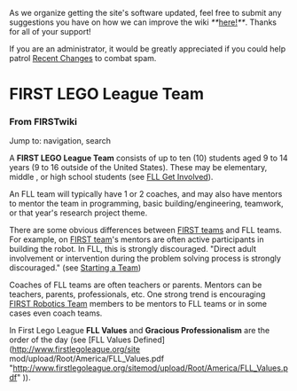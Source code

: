 As we organize getting the site's software updated, feel free to submit any
suggestions you have on how we can improve the wiki
_**_[here!](/index.php/User:Hallry/Suggestions "User:Hallry/Suggestions"
)_**_. Thanks for all of your support!

If you are an administrator, it would be greatly appreciated if you could help
patrol [Recent Changes](/index.php/Special:Recentchanges
"Special:Recentchanges" ) to combat spam.

# FIRST LEGO League Team

### From FIRSTwiki

Jump to: navigation, search

A **FIRST LEGO League Team** consists of up to ten (10) students aged 9 to 14
years (9 to 16 outside of the United States). These may be elementary, middle
, or high school students (see [FLL Get
Involved](http://www.usfirst.org/jrobtcs/flg_gi.htm
"http://www.usfirst.org/jrobtcs/flg_gi.htm" )).

An FLL team will typically have 1 or 2 coaches, and may also have mentors to
mentor the team in programming, basic building/engineering, teamwork, or that
year's research project theme.

There are some obvious differences between [FIRST
teams](/index.php/FIRST_Robotics_Team "FIRST Robotics Team" ) and FLL teams.
For example, on [FIRST team](/index.php/FIRST_Robotics_Team "FIRST Robotics
Team" )'s mentors are often active participants in building the robot. In FLL,
this is strongly discouraged. "Direct adult involvement or intervention during
the problem solving process is strongly discouraged." (see [Starting a
Team](http://www.firstlegoleague.org/default.aspx?pid=3590
"http://www.firstlegoleague.org/default.aspx?pid=3590" ))

Coaches of FLL teams are often teachers or parents. Mentors can be teachers,
parents, professionals, etc. One strong trend is encouraging [FIRST Robotics
Team](/index.php/FIRST_Robotics_Team "FIRST Robotics Team" ) members to be
mentors to FLL teams or in some cases even coach teams.

In First Lego League **FLL Values** and **Gracious Professionalism** are the
order of the day (see [FLL Values Defined](http://www.firstlegoleague.org/site
mod/upload/Root/America/FLL_Values.pdf
"http://www.firstlegoleague.org/sitemod/upload/Root/America/FLL_Values.pdf"
)).

